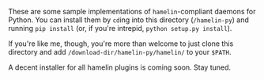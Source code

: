 These are some sample implementations of `hamelin`-compliant daemons for
Python. You can install them by `cd`ing into this directory (`/hamelin-py`) and
running `pip install` (or, if you're intrepid, `python setup.py install`).

If you're like me, though, you're more than welcome to just clone this
directory and add `/download-dir/hamelin-py/hamelin/` to your `$PATH`.

A decent installer for all hamelin plugins is coming soon. Stay tuned.
